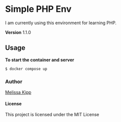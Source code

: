 # Simple PHP Env

I am currently using this environment for learning PHP.

**Version**
1.1.0

## Usage

**To start the container and server**

```sh
$ docker compose up
```

### Author

[Melissa Kipp](https://melissajkipp.com)

#### License

This project is licensed under the MIT License
